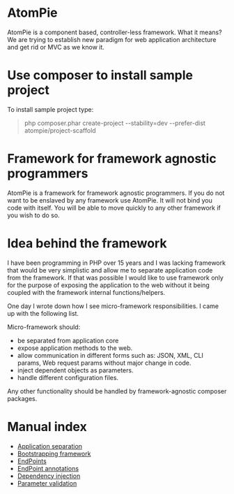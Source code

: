 AtomPie
========

AtomPie is a component based, controller-less framework. What it means?
We are trying to establish new paradigm for web application architecture and 
get rid or MVC as we know it. 

Use composer to install sample project
======================================

To install sample project type:

> php composer.phar create-project --stability=dev --prefer-dist atompie/project-scaffold

Framework for framework agnostic programmers
============================================

AtomPie is a framework for framework agnostic programmers. If you do not 
want to be enslaved by any framework use AtomPie. It will not bind you code
with itself. You will be able to move quickly to any other framework if 
you wish to do so.  

Idea behind the framework
=========================

I have been programming in PHP over 15 years and I was lacking framework that
would be very simplistic and allow me to separate application code from 
the framework. If that was possible I would like to use framework only for the
purpose of exposing the application to the web without it being coupled with the
framework internal functions/helpers. 

One day I wrote down how I see micro-framework responsibilities. 
I came up with the following list.

Micro-framework should:

 * be separated from application core
 * expose application methods to the web.
 * allow communication in different forms such as: JSON, XML, CLI params, Web request params 
   without major change in code.
 * inject dependent objects as parameters.
 * handle different configuration files.

Any other functionality should be handled by framework-agnostic composer 
packages.

# Manual index

* [Application separation](ApplicationSeparation)
* [Bootstrapping framework](Bootstrapping)
* [EndPoints](EndPoints)
* [EndPoint annotations](EndPoint-annotations)
* [Dependency injection](Dependency-injection)
* [Parameter validation](ParameterValidation)

